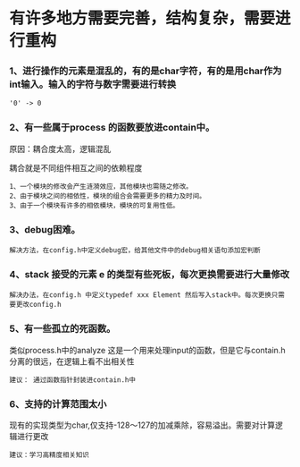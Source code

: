 # 有许多地方需要完善，结构复杂，需要进行重构

### 1、进行操作的元素是混乱的，有的是char字符，有的是用char作为int输入。输入的字符与数字需要进行转换
    '0' -> 0

### 2、有一些属于process 的函数要放进contain中。
    
原因：耦合度太高，逻辑混乱

耦合就是不同组件相互之间的依赖程度
```shell
1、一个模块的修改会产生涟漪效应，其他模块也需随之修改。
2、由于模块之间的相依性，模块的组合会需要更多的精力及时间。
3、由于一个模块有许多的相依模块，模块的可复用性低。
```

### 3、debug困难。
    解决方法，在config.h中定义debug宏，给其他文件中的debug相关语句添加宏判断

### 4、stack 接受的元素 e 的类型有些死板，每次更换需要进行大量修改
    解决办法，在config.h 中定义typedef xxx Element 然后写入stack中。每次更换只需要更改config.h

### 5、有一些孤立的死函数。
类似process.h中的analyze 这是一个用来处理input的函数，但是它与contain.h分离的很远，在逻辑上看不出相关性

    建议： 通过函数指针封装进contain.h中
    
### 6、支持的计算范围太小
现有的实现类型为char,仅支持-128～127的加减乘除，容易溢出。需要对计算逻辑进行更改

    建议：学习高精度相关知识